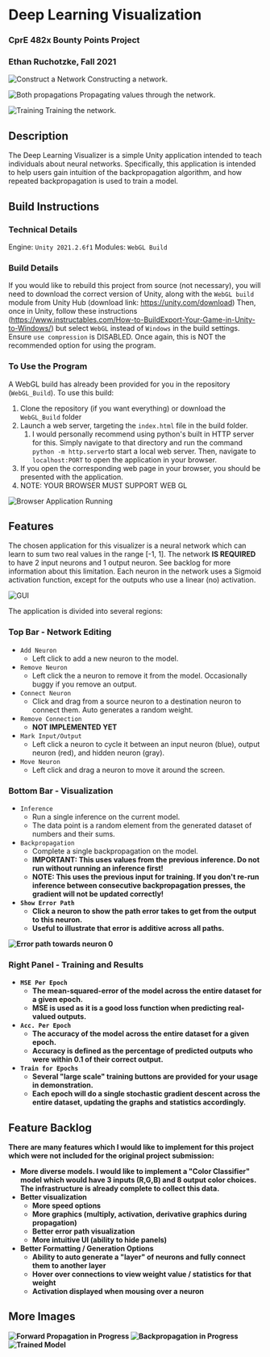 # Deep Learning Visualization
### CprE 482x Bounty Points Project
### Ethan Ruchotzke, Fall 2021

![Construct a Network](https://github.com/Ruchotzke/DNN-Visualizer/blob/main/Images/construct_network.gif)
Constructing a network.

![Both propagations](https://github.com/Ruchotzke/DNN-Visualizer/blob/main/Images/propagation.gif)
Propagating values through the network.

![Training](https://github.com/Ruchotzke/DNN-Visualizer/blob/main/Images/training.gif)
Training the network.

## Description
The Deep Learning Visualizer is a simple Unity application intended to teach individuals about neural networks. Specifically, this application is intended to help users gain intuition of the backpropagation algorithm, and how repeated backpropagation is used to train a model.
## Build Instructions
### Technical Details
Engine: `Unity 2021.2.6f1`
Modules: `WebGL Build`
### Build Details
If you would like to rebuild this project from source (not necessary), you will need to download the correct version of Unity, along with the `WebGL build` module from Unity Hub (download link: https://unity.com/download)
Then, once in Unity, follow these instructions (https://www.instructables.com/How-to-BuildExport-Your-Game-in-Unity-to-Windows/) but select `WebGL` instead of `Windows` in the build settings. Ensure `use compression` is DISABLED.
Once again, this is NOT the recommended option for using the program.
### To Use the Program
A WebGL build has already been provided for you in the repository (`WebGL_Build`). To use this build:
1. Clone the repository (if you want everything) or download the `WebGL_Build` folder
2. Launch a web server, targeting the `index.html` file in the build folder.
	1. I would personally recommend using python's built in HTTP server for this. Simply navigate to that directory and run the command `python -m http.server`to start a local web server. Then, navigate to `localhost:PORT` to open the application in your browser.
3. If you open the corresponding web page in your browser, you should be presented with the application.
4. NOTE: YOUR BROWSER MUST SUPPORT WEB GL

![Browser Application Running](https://github.com/Ruchotzke/DNN-Visualizer/blob/main/Images/Browser.png)

## Features
The chosen application for this visualizer is a neural network which can learn to sum two real values in the range [-1, 1]. The network <b>IS REQUIRED</b> to have 2 input neurons and 1 output neuron. See backlog for more information about this limitation. Each neuron in the network uses a Sigmoid activation function, except for the outputs who use a linear (no) activation.

![GUI](https://github.com/Ruchotzke/DNN-Visualizer/blob/main/Images/10-epochs.png)

The application is divided into several regions:
### Top Bar - Network Editing
- `Add Neuron`
	- Left click to add a new neuron to the model.
- `Remove Neuron`
	- Left click the a neuron to remove it from the model. Occasionally buggy if you remove an output.
- `Connect Neuron`
	- Click and drag from a source neuron to a destination neuron to connect them. Auto generates a random weight.
- `Remove Connection`
	- <b> NOT IMPLEMENTED YET</b>
- `Mark Input/Output`
	- Left click a neuron to cycle it between an input neuron (blue), output neuron (red), and hidden neuron (gray).
- `Move Neuron`
	- Left click and drag a neuron to move it around the screen.

### Bottom Bar - Visualization
- `Inference`
	- Run a single inference on the current model. 
	- The data point is a random element from the generated dataset of numbers and their sums.
- `Backpropagation`
	- Complete a single backpropagation on the model. 
	- <b> IMPORTANT: This uses values from the previous inference. Do not run without running an inference first!</b>
	- <b> NOTE: This uses the previous input for training. If you don't re-run inference between consecutive backpropagation presses, the gradient will not be updated correctly!
- `Show Error Path`
	- Click a neuron to show the path error takes to get from the output to this neuron. 
	- Useful to illustrate that error is <b> additive </b> across all paths.

![Error path towards neuron 0](https://github.com/Ruchotzke/DNN-Visualizer/blob/main/Images/error-path.png)

### Right Panel - Training and Results
 - `MSE Per Epoch`
	- The mean-squared-error of the model across the entire dataset for a given epoch.
	- MSE is used as it is a good loss function when predicting real-valued outputs.
 - `Acc. Per Epoch`
	- The accuracy of the model across the entire dataset for a given epoch.
	- Accuracy is defined as the percentage of predicted outputs who were within 0.1 of their correct output.
 - `Train for Epochs`
	- Several "large scale" training buttons are provided for your usage in demonstration. 
	- Each epoch will do a single stochastic gradient descent across the entire dataset, updating the graphs and statistics accordingly.
## Feature Backlog
There are many features which I would like to implement for this project which were not included for the original project submission:
 - More diverse models. I would like to implement a "Color Classifier" model which would have 3 inputs (R,G,B) and 8 output color choices. The infrastructure is already complete to collect this data.
 - Better visualization
	 - More speed options
	 - More graphics (multiply, activation, derivative graphics during propagation)
	 - Better error path visualization
	 - More intuitive UI (ability to hide panels)
 - Better Formatting / Generation Options
	 - Ability to auto generate a "layer" of neurons and fully connect them to another layer
	 - Hover over connections to view weight value / statistics for that weight
	 - Activation displayed when mousing over a neuron

## More Images
![Forward Propagation in Progress](https://github.com/Ruchotzke/DNN-Visualizer/blob/main/Images/ongoing-inference.png)
![Backpropagation in Progress](https://github.com/Ruchotzke/DNN-Visualizer/blob/main/Images/ongoing-backprop.png)
![Trained Model](https://github.com/Ruchotzke/DNN-Visualizer/blob/main/Images/training.png)
